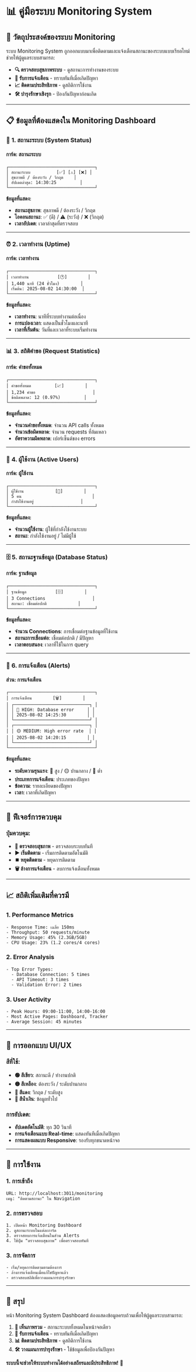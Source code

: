 # 📊 **คู่มือระบบ Monitoring System**

## 🎯 **วัตถุประสงค์ของระบบ Monitoring**

ระบบ Monitoring System ถูกออกแบบมาเพื่อติดตามและแจ้งเตือนสถานะของระบบแบบเรียลไทม์ ช่วยให้ผู้ดูแลระบบสามารถ:

- **🔍 ตรวจสอบสุขภาพระบบ** - ดูสถานะการทำงานของระบบ
- **🚨 รับการแจ้งเตือน** - ทราบทันทีเมื่อเกิดปัญหา
- **📈 ติดตามประสิทธิภาพ** - ดูสถิติการใช้งาน
- **🛠️ บำรุงรักษาเชิงรุก** - ป้องกันปัญหาก่อนเกิด

---

## 📋 **ข้อมูลที่ต้องแสดงใน Monitoring Dashboard**

### 🏥 **1. สถานะระบบ (System Status)**

#### **การ์ด: สถานะระบบ**
```
┌─────────────────────────────────┐
│ สถานะระบบ          [✅] [⚠️] [❌] │
│ สุขภาพดี / ต้องระวัง / วิกฤต    │
│ อัปเดตล่าสุด: 14:30:25         │
└─────────────────────────────────┘
```

**ข้อมูลที่แสดง:**
- **สถานะสุขภาพ**: สุขภาพดี / ต้องระวัง / วิกฤต
- **ไอคอนสถานะ**: ✅ (ดี) / ⚠️ (ระวัง) / ❌ (วิกฤต)
- **เวลาอัปเดต**: เวลาล่าสุดที่ตรวจสอบ

---

### ⏰ **2. เวลาทำงาน (Uptime)**

#### **การ์ด: เวลาทำงาน**
```
┌─────────────────────────────────┐
│ เวลาทำงาน           [🕐]        │
│ 1,440 นาที (24 ชั่วโมง)        │
│ เริ่มต้น: 2025-08-02 14:30:00  │
└─────────────────────────────────┘
```

**ข้อมูลที่แสดง:**
- **เวลาทำงาน**: นาทีที่ระบบทำงานต่อเนื่อง
- **การแปลงเวลา**: แสดงเป็นชั่วโมงและนาที
- **เวลาที่เริ่มต้น**: วันที่และเวลาที่ระบบเริ่มทำงาน

---

### 📊 **3. สถิติคำขอ (Request Statistics)**

#### **การ์ด: คำขอทั้งหมด**
```
┌─────────────────────────────────┐
│ คำขอทั้งหมด         [📈]        │
│ 1,234 คำขอ                      │
│ ข้อผิดพลาด: 12 (0.97%)         │
└─────────────────────────────────┘
```

**ข้อมูลที่แสดง:**
- **จำนวนคำขอทั้งหมด**: จำนวน API calls ทั้งหมด
- **จำนวนข้อผิดพลาด**: จำนวน requests ที่ล้มเหลว
- **อัตราความผิดพลาด**: เปอร์เซ็นต์ของ errors

---

### 👥 **4. ผู้ใช้งาน (Active Users)**

#### **การ์ด: ผู้ใช้งาน**
```
┌─────────────────────────────────┐
│ ผู้ใช้งาน            [👥]        │
│ 5 คน                           │
│ กำลังใช้งานอยู่                  │
└─────────────────────────────────┘
```

**ข้อมูลที่แสดง:**
- **จำนวนผู้ใช้งาน**: ผู้ใช้ที่กำลังใช้งานระบบ
- **สถานะ**: กำลังใช้งานอยู่ / ไม่มีผู้ใช้

---

### 🗄️ **5. สถานะฐานข้อมูล (Database Status)**

#### **การ์ด: ฐานข้อมูล**
```
┌─────────────────────────────────┐
│ ฐานข้อมูล           [🗄️]        │
│ 3 Connections                  │
│ สถานะ: เชื่อมต่อปกติ            │
└─────────────────────────────────┘
```

**ข้อมูลที่แสดง:**
- **จำนวน Connections**: การเชื่อมต่อฐานข้อมูลที่ใช้งาน
- **สถานะการเชื่อมต่อ**: เชื่อมต่อปกติ / มีปัญหา
- **เวลาตอบสนอง**: เวลาที่ใช้ในการ query

---

### 🚨 **6. การแจ้งเตือน (Alerts)**

#### **ส่วน: การแจ้งเตือน**
```
┌─────────────────────────────────┐
│ การแจ้งเตือน        [🗑️]        │
│ ┌─────────────────────────────┐ │
│ │ 🔴 HIGH: Database error     │ │
│ │ 2025-08-02 14:25:30        │ │
│ └─────────────────────────────┘ │
│ ┌─────────────────────────────┐ │
│ │ 🟡 MEDIUM: High error rate  │ │
│ │ 2025-08-02 14:20:15        │ │
│ └─────────────────────────────┘ │
└─────────────────────────────────┘
```

**ข้อมูลที่แสดง:**
- **ระดับความรุนแรง**: 🔴 สูง / 🟡 ปานกลาง / 🔵 ต่ำ
- **ประเภทการแจ้งเตือน**: ประเภทของปัญหา
- **ข้อความ**: รายละเอียดของปัญหา
- **เวลา**: เวลาที่เกิดปัญหา

---

## 🔧 **ฟีเจอร์การควบคุม**

### **ปุ่มควบคุม:**
- **🔄 ตรวจสอบสุขภาพ** - ตรวจสอบระบบทันที
- **▶️ เริ่มติดตาม** - เริ่มการติดตามอัตโนมัติ
- **⏹️ หยุดติดตาม** - หยุดการติดตาม
- **🗑️ ล้างการแจ้งเตือน** - ลบการแจ้งเตือนทั้งหมด

---

## 📈 **สถิติเพิ่มเติมที่ควรมี**

### **1. Performance Metrics**
```
- Response Time: เฉลี่ย 150ms
- Throughput: 50 requests/minute
- Memory Usage: 45% (2.3GB/5GB)
- CPU Usage: 23% (1.2 cores/4 cores)
```

### **2. Error Analysis**
```
- Top Error Types:
  - Database Connection: 5 times
  - API Timeout: 3 times
  - Validation Error: 2 times
```

### **3. User Activity**
```
- Peak Hours: 09:00-11:00, 14:00-16:00
- Most Active Pages: Dashboard, Tracker
- Average Session: 45 minutes
```

---

## 🎨 **การออกแบบ UI/UX**

### **สีที่ใช้:**
- **🟢 สีเขียว**: สถานะดี / ทำงานปกติ
- **🟡 สีเหลือง**: ต้องระวัง / ระดับปานกลาง
- **🔴 สีแดง**: วิกฤต / ระดับสูง
- **🔵 สีน้ำเงิน**: ข้อมูลทั่วไป

### **การอัปเดต:**
- **อัปเดตอัตโนมัติ**: ทุก 30 วินาที
- **การแจ้งเตือนแบบ Real-time**: แสดงทันทีเมื่อเกิดปัญหา
- **การแสดงผลแบบ Responsive**: รองรับทุกขนาดหน้าจอ

---

## 🚀 **การใช้งาน**

### **1. การเข้าถึง**
```
URL: http://localhost:3011/monitoring
เมนู: "ติดตามสถานะ" ใน Navigation
```

### **2. การตรวจสอบ**
```
1. เปิดหน้า Monitoring Dashboard
2. ดูสถานะระบบในแต่ละการ์ด
3. ตรวจสอบการแจ้งเตือนในส่วน Alerts
4. ใช้ปุ่ม "ตรวจสอบสุขภาพ" เพื่อตรวจสอบทันที
```

### **3. การจัดการ**
```
- เริ่ม/หยุดการติดตามตามต้องการ
- ล้างการแจ้งเตือนเมื่อแก้ไขปัญหาแล้ว
- ตรวจสอบสถิติเพื่อวางแผนการบำรุงรักษา
```

---

## 📝 **สรุป**

หน้า Monitoring System Dashboard ต้องแสดงข้อมูลครบถ้วนเพื่อให้ผู้ดูแลระบบสามารถ:

1. **👀 เห็นภาพรวม** - สถานะระบบทั้งหมดในหน้าจอเดียว
2. **🚨 รับการแจ้งเตือน** - ทราบทันทีเมื่อเกิดปัญหา
3. **📊 ติดตามประสิทธิภาพ** - ดูสถิติการใช้งาน
4. **🛠️ วางแผนการบำรุงรักษา** - ใช้ข้อมูลเพื่อป้องกันปัญหา

**ระบบนี้จะช่วยให้ระบบทำงานได้อย่างเสถียรและมีประสิทธิภาพ!** 🎉 